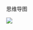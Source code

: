 思维导图

![](https://user-gold-cdn.xitu.io/2020/4/6/1714f5038d18c52b?imageView2/0/w/1280/h/960/format/webp/ignore-error/1)
